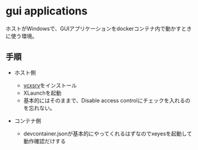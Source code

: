 # gui applications
ホストがWindowsで、GUIアプリケーションをdockerコンテナ内で動かすときに使う環境。

## 手順
- ホスト側
  - [vcxsrv](https://sourceforge.net/projects/vcxsrv/)をインストール
  - XLaunchを起動
  - 基本的にはそのままで、Disable access controlにチェックを入れるのを忘れない。

- コンテナ側
  - devcontainer.jsonが基本的にやってくれるはずなのでxeyesを起動して動作確認だけする